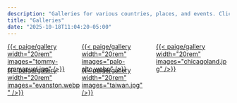 ```yaml
---
description: "Galleries for various countries, places, and events. Click in!"
title: "Galleries"
date: "2025-10-18T11:04:20-05:00"
---
```

<div style="display: block; column-count: 3; column-gap: 0.1rem; margin: 0; padding: 0;">
    <a href="/jimbot/galleries/tommy-emmanuel-10-15-25/" style="width: 100%; display: block; break-inside: avoid; margin: 0 0 -0.9rem 0; padding-bottom: 0.rem;">
        {{< paige/gallery width="20rem" images="tommy-emmanuel.jpg" />}}
    <a href="/jimbot/galleries/evanston/" style="width: 100%; display: block; break-inside: avoid; margin: 0 0 -0.9rem 0; padding-bottom: 0rem;">
        {{< paige/gallery width="20rem" images="evanston.webp" />}}
    <a href="/jimbot/galleries/palo-alto/" style="width: 100%; display: block; break-inside: avoid; margin: 0 0 -0.9rem 0; padding-bottom: 0rem;">
        {{< paige/gallery width="20rem" images="palo-alto.webp" />}}
    <a href="/jimbot/galleries/taiwan/" style="width: 100%; display: block; break-inside: avoid; margin: 0 0 -0.9rem 0; padding-bottom: 0rem;">
        {{< paige/gallery width="20rem" images="taiwan.jpg" />}}
    <a href="/jimbot/galleries/chicagoland/" style="width: 100%; display: block; break-inside: avoid; margin: 0 0 -0.9rem 0; padding-bottom: 0rem;">
        {{< paige/gallery width="20rem" images="chicagoland.jpg" />}}
</div>


<!--

<div style="display: flex; gap: 1rem; justify-content: flex-start; align-items: flex-start;">
    <a href="/jimbot/galleries/tommy-emmanuel-10-15-25/">
        {{< paige/gallery width="20rem" images="tommy_emmanuel.jpg" />}}
    </a>
    <a href="/jimbot/galleries/taiwan/">
        {{< paige/gallery width="20rem" images="taiwan.jpg" />}}
    </a>
    <a href="/jimbot/galleries/evanston/">
        {{< paige/gallery width="20rem" images="tommy_emmanuel.jpg" />}}
    </a>
    
</div>

>